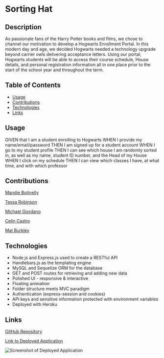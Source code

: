 # Sorting Hat

## Description

As passionate fans of the Harry Potter books and films, we chose to channel our motivation to develop a Hogwarts Enrollment Portal. In this modern day and age, we decided Hogwarts needed a technology upgrade beyond carrier owls delivering acceptance letters. Using our portal, Hogwarts students will be able to access their course schedule, House details, and personal registration information all in one place prior to the start of the school year and throughout the term.

## Table of Contents

- [Usage](#Usage)
- [Contributions](#Contributions)
- [Technologies](#Technologies)
- [Links](#Links)

## Usage

GIVEN that I am a student enrolling to Hogwarts
WHEN I provide my name/email/password
THEN I am signed up for a student account
WHEN I go to my student profile
THEN I can see which house I am randomly sorted in, as well as my name, student ID number, and the Head of my House
WHEN I click on my schedule
THEN I can view which classes I have, at what time, and with which professor

## Contributions

[Mandie Botinelly](https://github.com/MandieBot)

[Tessa Robinson](https://github.com/tessie-the-messy)

[Michael Giordano](https://github.com/MG1919)

[Celin Castro](https://github.com/92castro)

[Mat Burkley](https://github.com/matburkley)

## Technologies

- Node.js and Express.js used to create a RESTful API
- Handlebars.js as the templating engine
- MySQL and Sequelize ORM for the database
- GET and POST routes for retrieving and adding new data
- Polished UI - responsive & interactive
- Floating animation
- Folder structure meets MVC paradigm
- Authentication (express-session and cookies)
- API keys and sensitive information protected with environment variables
- Deployed with Heroku

## Links

[GitHub Repository](https://github.com/MandieBot/Sorting-Hat)

[Link to Deployed Application](https://sorting-hat.herokuapp.com/)

![Screenshot of Deployed Application](/public/images/Screenshot%202022-12-16%20at%209.21.26%20AM.png)
